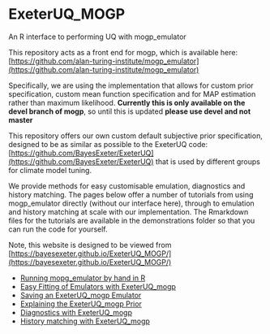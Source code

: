 # ExeterUQ_MOGP
An R interface to performing UQ with mogp_emulator

This repository acts as a front end for mogp, which is available here: [https://github.com/alan-turing-institute/mogp_emulator](https://github.com/alan-turing-institute/mogp_emulator)

Specifically, we are using the implementation that allows for custom prior specification, custom mean function specification and for MAP estimation rather than maximum likelihood. **Currently this is only available on the devel branch of mogp**, so until this is updated **please use devel and not master**

This repository offers our own custom default subjective prior specification, designed to be as similar as possible to the ExeterUQ code: [https://github.com/BayesExeter/ExeterUQ](https://github.com/BayesExeter/ExeterUQ) that is used by different groups for climate model tuning.

We provide methods for easy customisable emulation, diagnostics and history matching. The pages below offer a number of tutorials from using mogp_emulator directly (without our interface here), through to emulation and history matching at scale with our implementation. The Rmarkdown files for the tutorials are available in the demonstrations folder so that you can run the code for yourself.  

Note, this website is designed to be viewed from [https://bayesexeter.github.io/ExeterUQ_MOGP/](https://bayesexeter.github.io/ExeterUQ_MOGP/)

- [Running mopg\_emulator by hand in R](mogp_emulator_demo)
- [Easy Fitting of Emulators with ExeterUQ_mogp](Testing_ExeterUQ_mogp.md)
- [Saving an ExeterUQ_mogp Emulator](SavingAndLoading)
- [Explaining the ExeterUQ_mogp Prior](Subjective-Prior-distributions)
- [Diagnostics with ExeterUQ_mogp](mogp_emulator_diagnostics)
- [History matching with ExeterUQ_mogp](HistoryMatchingwithExeterUQ-MOGP)